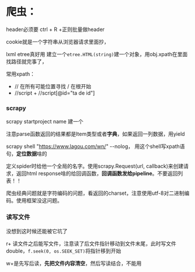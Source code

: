 # 爬虫：

header必须要 ctrl + R +正则批量做header

cookie就是一个字符串从浏览器请求里面抄，

lxml etree真好用 建立一个`etree.HTML(string)`建一个对象，用obj.xpath在里面找路径就完事了，

常用xpath：

- // 在所有可能位置寻找  / 在根开始
- //script + //script[@id="ta de id"]

### scrapy

scrapy startproject name 建一个

注意parse函数返回的结果都是Item类型或者**字典**，如果返回一列数据，用yield

scrapy shell "https://www.lagou.com/wn/" --nolog， 用这个shell写xpath语句，**定位数据**啥的

定义spider时给他一个全局的名字。使用scrapy.Request(url, callback)来创建请求，返回html response啥的给回调函数，**回调函数发给pipeline**。不要返回列表！！

爬虫经典问题就是字符编码的问题，看返回的charset，注意使用utf-8对二进制编码。使用框架没这问题。

### 读写文件

没想到这时候还能被它坑了

r+ 读文件之后能写文件，注意读了后文件指针移动到文件末尾，此时写文件double，`f.seek(0, os.SEEK_SET)`将指针移到开始

w+是先写后读，**先把文件内容清空**，然后写读结合，不能用

